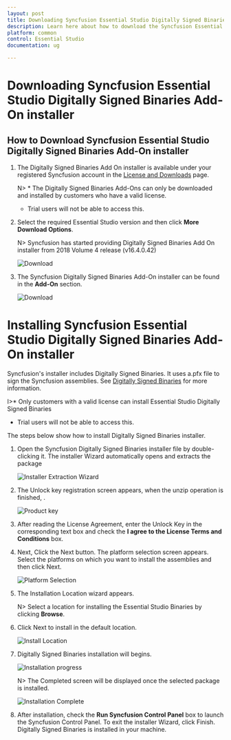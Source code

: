 ```yaml
---
layout: post
title: Downloading Syncfusion Essential Studio Digitally Signed Binaries Add-On installer - Syncfusion
description: Learn here about how to download the Syncfusion Essential Studio Digitally Signed Binaries Add-On installer from our Syncfusion website with license.
platform: common
control: Essential Studio
documentation: ug

---
```


# Downloading Syncfusion Essential Studio Digitally Signed Binaries Add-On installer


## How to Download Syncfusion Essential Studio Digitally Signed Binaries Add-On installer

1. The Digitally Signed Binaries Add On installer is available under your registered Syncfusion account in the [License and Downloads](https://www.syncfusion.com/account/downloads) page.

   N> * The Digitally Signed Binaries Add-Ons can only be downloaded and installed by customers who have a valid license.
   * Trial users will not be able to access this.

2. Select the required Essential Studio version and then click **More Download Options**.

   N> Syncfusion has started providing Digitally Signed Binaries Add On installer from 2018 Volume 4 release (v16.4.0.42)

   ![Download](Images/Digitally-Signed-Assemblies-Setup_img7.png)

3. The Syncfusion Digitally Signed Binaries Add-On installer can be found in the **Add-On** section.

   ![Download](images/Digitally-Signed-Assemblies-Setup_img8.png)


# Installing Syncfusion Essential Studio Digitally Signed Binaries Add-On installer

Syncfusion's installer includes Digitally Signed Binaries. It uses a.pfx file to sign the Syncfusion assemblies. See [Digitally Signed Binaries](http://www.syncfusion.com/support/kb/7671) for more information. 

I>* Only customers with a valid license can install Essential Studio Digitally Signed Binaries
* Trial users will not be able to access this.

The steps below show how to install Digitally Signed Binaries installer.

1.  Open the Syncfusion Digitally Signed Binaries installer file by double-clicking it. The installer Wizard automatically opens and extracts the package
   
    ![Installer Extraction Wizard](images/Digitally-Signed-Assemblies-Setup_img1.png)

2.  The Unlock key registration screen appears, when the unzip operation is finished, .

    ![Product key](images/Digitally-Signed-Assemblies-Setup_img2.png)

3.  After reading the License Agreement, enter the Unlock Key in the corresponding text box and check the **I agree to the License Terms and Conditions** box.

4.  Next, Click the Next button. The platform selection screen appears. Select the platforms on which you want to install the assemblies and then click Next.

    ![Platform Selection](images/Digitally-Signed-Assemblies-Setup_img3.png)

5.  The Installation Location wizard appears.
   
    N> Select a location for installing the Essential Studio Binaries by clicking **Browse**.

6.  Click Next to install in the default location.

    ![Install Location](images/Digitally-Signed-Assemblies-Setup_img4.png)
   
7.  Digitally Signed Binaries installation will begins.

    ![Installation progress](images/Digitally-Signed-Assemblies-Setup_img5.png)

    N> The Completed screen will be displayed once the selected package is installed.
    
    ![Installation Complete](images/Digitally-Signed-Assemblies-Setup_img6.png)

8.  After installation, check the **Run Syncfusion Control Panel** box to launch the Syncfusion Control Panel. To exit the installer Wizard, click Finish. Digitally Signed Binaries is installed in your machine.